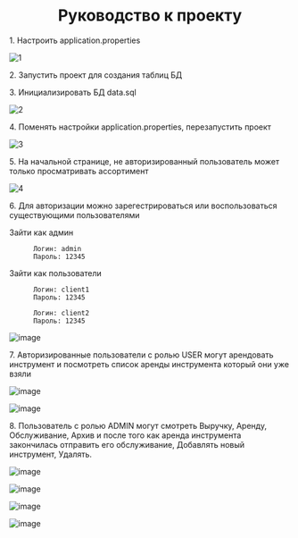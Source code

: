 <h1 align="center">Руководство к проекту</h1>
<p>1. Настроить application.properties</p> 

![1](https://github.com/ilyakharenkov/egar-repository/assets/100045092/dcd3ef79-121e-4875-8825-23ca62047147)

<p>2. Запустить проект для создания таблиц БД</p> 

<p>3. Инициализировать БД data.sql</p> 

![2](https://github.com/ilyakharenkov/egar-repository/assets/100045092/2ff19639-6ef6-4dc7-9a81-f57490f68566)

<p>4. Поменять настройки application.properties, перезапустить проект</p> 

![3](https://github.com/ilyakharenkov/egar-repository/assets/100045092/83e1a6f8-afa4-4fcd-be50-f3545248cf0b)

<p>5. На начальной странице, не авторизированный пользователь может только просматривать ассортимент</p> 

![4](https://github.com/ilyakharenkov/egar-repository/assets/100045092/a4ed783f-265a-4e82-8b0f-b77e102ec027)

<p>6. Для авторизации можно зарегестрироваться или воспользоваться существующими пользователями</p>  

Зайти как админ

          Логин: admin
          Пароль: 12345  
          
Зайти как пользователи
        
          Логин: client1
          Пароль: 12345    
          
          Логин: client2
          Пароль: 12345


![image](https://github.com/ilyakharenkov/egar-repository/assets/100045092/3a7f6b44-987e-440b-92a0-6d944d19dcc7)

<p>7. Авторизированные пользователи с ролью USER могут арендовать инструмент и посмотреть список аренды инструмента который они уже взяли</p>  

![image](https://github.com/ilyakharenkov/egar-repository/assets/100045092/cd8a1a8c-68c7-40f9-a77b-bc221dcb4990)

![image](https://github.com/ilyakharenkov/egar-repository/assets/100045092/c945d1ba-6243-4419-b80b-ae43c8f14c17)

<p>8. Пользователь с ролью ADMIN могут смотреть Выручку, Аренду, Обслуживание, Архив и после того как аренда инструмента закончилась отправить его обслуживание, Добавлять новый инструмент, Удалять.</p>  

![image](https://github.com/ilyakharenkov/egar-repository/assets/100045092/38ce6c9f-775a-4f7a-9fe0-9250cd4ec22d)

![image](https://github.com/ilyakharenkov/egar-repository/assets/100045092/f25224c9-bed1-45f9-85e6-d8b89e3318c5)

![image](https://github.com/ilyakharenkov/egar-repository/assets/100045092/fd583c0d-b2a1-44f7-9ca8-f34cc562a099)

![image](https://github.com/ilyakharenkov/egar-repository/assets/100045092/d90d37b4-9ddd-4318-a3b0-24cbae9c8ecf)









